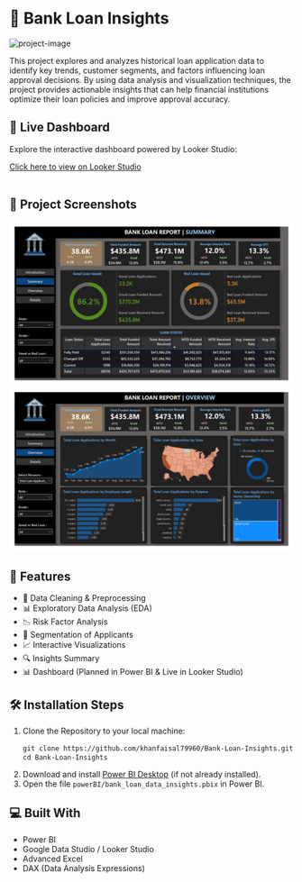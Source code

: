 <h1 id="title">🏦 Bank Loan Insights</h1>

  <div class="center">
    <img src="https://socialify.git.ci/khanfaisal79960/Bank-Loan-Insights/image?language=1&name=1&owner=1&theme=Dark" alt="project-image">
  </div>

  <p>
    This project explores and analyzes historical loan application data to identify key trends, customer segments, and factors influencing loan approval decisions. By using data analysis and visualization techniques, the project provides actionable insights that can help financial institutions optimize their loan policies and improve approval accuracy.
  </p>

  <h2>🚀 Live Dashboard</h2>
  <div class="center">
    <p>Explore the interactive dashboard powered by Looker Studio:</p>
    <a href="https://lookerstudio.google.com/s/p8WTvQ5COeM" target="_blank">Click here to view on Looker Studio</a>
    <br><br>
  
  </div>

  <h2>📸 Project Screenshots</h2>
  <img src="assets/summary.jpg" alt="Summary Screenshot">
  <img src="assets/overview.jpg" alt="Overview Screenshot">

  <h2>🧐 Features</h2>
  <ul>
    <li>📌 Data Cleaning & Preprocessing</li>
    <li>📊 Exploratory Data Analysis (EDA)</li>
    <li>📉 Risk Factor Analysis</li>
    <li>📁 Segmentation of Applicants</li>
    <li>📈 Interactive Visualizations</li>
    <li>🔍 Insights Summary</li>
    <li>📊 Dashboard (Planned in Power BI & Live in Looker Studio)</li>
  </ul>

  <h2>🛠️ Installation Steps</h2>
  <ol>
    <li>Clone the Repository to your local machine:
      <pre><code>git clone https://github.com/khanfaisal79960/Bank-Loan-Insights.git
cd Bank-Loan-Insights</code></pre>
    </li>
    <li>Download and install <a href="https://powerbi.microsoft.com/desktop/" target="_blank">Power BI Desktop</a> (if not already installed).</li>
    <li>Open the file <code>powerBI/bank_loan_data_insights.pbix</code> in Power BI.</li>
  </ol>

  <h2>💻 Built With</h2>
  <ul>
    <li>Power BI</li>
    <li>Google Data Studio / Looker Studio</li>
    <li>Advanced Excel</li>
    <li>DAX (Data Analysis Expressions)</li>
  </ul>

